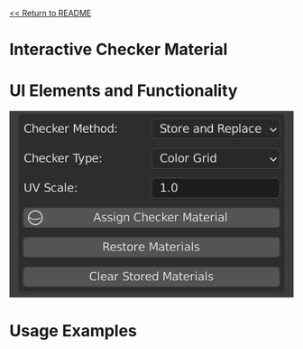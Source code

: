 [<< Return to README](../README.md#documentation)

# Interactive Checker Material



# UI Elements and Functionality

![Checker Material](./images/ui/checker_material_panel.png)

# Usage Examples